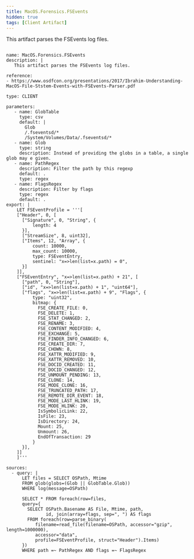 ```yaml
---
title: MacOS.Forensics.FSEvents
hidden: true
tags: [Client Artifact]
---
```


This artifact parses the FSEvents log files.


<pre><code class="language-yaml">
name: MacOS.Forensics.FSEvents
description: |
   This artifact parses the FSEvents log files.

reference:
- https://www.osdfcon.org/presentations/2017/Ibrahim-Understanding-MacOS-File-Ststem-Events-with-FSEvents-Parser.pdf

type: CLIENT

parameters:
   - name: GlobTable
     type: csv
     default: |
       Glob
       /.fseventsd/*
       /System/Volumes/Data/.fseventsd/*
   - name: Glob
     type: string
     description: Instead of providing the globs in a table, a single glob may e given.
   - name: PathRegex
     description: Filter the path by this regexp
     default: .
     type: regex
   - name: FlagsRegex
     description: Filter by flags
     type: regex
     default: .
export: |
    LET FSEventProfile = '''[
    ["Header", 0, [
      ["Signature", 0, "String", {
          length: 4
      }],
      ["StreamSize", 8, uint32],
      ["Items", 12, "Array", {
          count: 10000,
          max_count: 10000,
          type: FSEventEntry,
          sentinel: "x=>len(list=x.path) = 0",
      }]
    ]],
    ["FSEventEntry", "x=>len(list=x.path) + 21", [
      ["path", 0, "String"],
      ["id", "x=>len(list=x.path) + 1", "uint64"],
      ["flags", "x=>len(list=x.path) + 9", "Flags", {
          type: "uint32",
          bitmap: {
            FSE_CREATE_FILE: 0,
            FSE_DELETE: 1,
            FSE_STAT_CHANGED: 2,
            FSE_RENAME: 3,
            FSE_CONTENT_MODIFIED: 4,
            FSE_EXCHANGE: 5,
            FSE_FINDER_INFO_CHANGED: 6,
            FSE_CREATE_DIR: 7,
            FSE_CHOWN: 8,
            FSE_XATTR_MODIFIED: 9,
            FSE_XATTR_REMOVED: 10,
            FSE_DOCID_CREATED: 11,
            FSE_DOCID_CHANGED: 12,
            FSE_UNMOUNT_PENDING: 13,
            FSE_CLONE: 14,
            FSE_MODE_CLONE: 16,
            FSE_TRUNCATED_PATH: 17,
            FSE_REMOTE_DIR_EVENT: 18,
            FSE_MODE_LAST_HLINK: 19,
            FSE_MODE_HLINK: 20,
            IsSymbolicLink: 22,
            IsFile: 23,
            IsDirectory: 24,
            Mount: 25,
            Unmount: 26,
            EndOfTransaction: 29
          }
      }],
    ]]
    ]'''

sources:
  - query: |
      LET files = SELECT OSPath, Mtime
      FROM glob(globs=(Glob || GlobTable.Glob))
      WHERE log(message=OSPath)

      SELECT * FROM foreach(row=files,
      query={
        SELECT OSPath.Basename AS File, Mtime, path,
               id, join(array=flags, sep=", ") AS flags
        FROM foreach(row=parse_binary(
           filename=read_file(filename=OSPath, accessor="gzip", length=1000000),
           accessor="data",
           profile=FSEventProfile, struct="Header").Items)
      })
      WHERE path =~ PathRegex AND flags =~ FlagsRegex

</code></pre>

